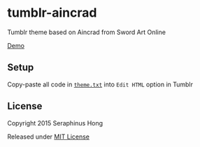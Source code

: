 # tumblr-aincrad
Tumblr theme based on Aincrad from Sword Art Online

[Demo](https://seraphinush.github.io/tumblr-aincrad)

## Setup
Copy-paste all code in [`theme.txt`](theme.txt) into `Edit HTML` option in Tumblr

## License
Copyright 2015 Seraphinus Hong

Released under [MIT License](LICENSE)